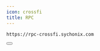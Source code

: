 ```yaml
---
icon: crossfi
title: RPC
---
```


<div class="code-block-wrapper">
  <pre><code>https://rpc-crossfi.sychonix.com</code></pre>
  <button class="copy-btn"><i class="fas fa-copy"></i></button>
</div>
